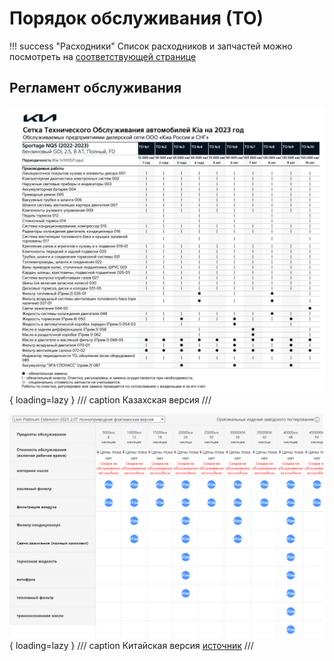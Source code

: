 # Порядок обслуживания (ТО)

!!! success "Расходники"
    Список расходников и запчастей можно посмотреть на [соответствующей странице](../part/index.md)

## Регламент обслуживания

![Image title](../images/93e624b2bb82560eb793cd0f151f.png){ loading=lazy }
/// caption
Казахская версия
///

![Image title](../images/a62e096f7dda7d6b683592e5becc.png){ loading=lazy }
/// caption
Китайская версия [источник](https://pangku.com/open/s-pcyy/carmanual?pcauto_car=133696)
///